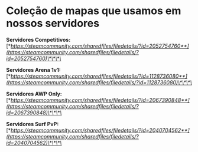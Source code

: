 # Coleção de mapas que usamos em nossos servidores

**Servidores Competitivos:** [**https://steamcommunity.com/sharedfiles/filedetails/?id=2052754760**](https://steamcommunity.com/sharedfiles/filedetails/?id=2052754760)\*\*\*\*

**Servidores Arena 1v1:** [**https://steamcommunity.com/sharedfiles/filedetails/?id=1128736080**](https://steamcommunity.com/sharedfiles/filedetails/?id=1128736080)\*\*\*\*

**Servidores AWP Only:** [**https://steamcommunity.com/sharedfiles/filedetails/?id=2067390848**](https://steamcommunity.com/sharedfiles/filedetails/?id=2067390848)\*\*\*\*

**Servidores Surf PvP:** [**https://steamcommunity.com/sharedfiles/filedetails/?id=2040704562**](https://steamcommunity.com/sharedfiles/filedetails/?id=2040704562)\*\*\*\*

